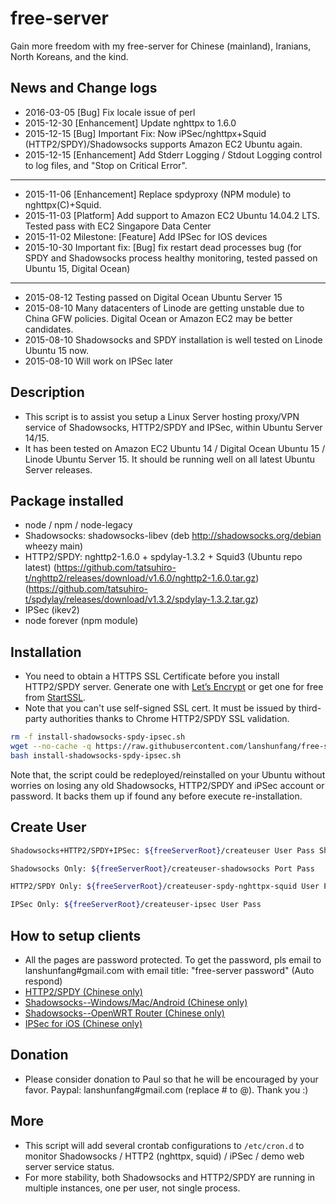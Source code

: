 # free-server

Gain more freedom with my free-server for Chinese (mainland), Iranians, North Koreans, and the kind.

## News and Change logs

* 2016-03-05 [Bug] Fix locale issue of perl
* 2015-12-30 [Enhancement] Update nghttpx to 1.6.0
* 2015-12-15 [Bug] Important Fix: Now iPSec/nghttpx+Squid (HTTP2/SPDY)/Shadowsocks supports Amazon EC2 Ubuntu again.
* 2015-12-15 [Enhancement] Add Stderr Logging / Stdout Logging control to log files, and "Stop on Critical Error".

-------

* 2015-11-06 [Enhancement] Replace spdyproxy (NPM module) to nghttpx(C)+Squid.
* 2015-11-03 [Platform] Add support to Amazon EC2 Ubuntu 14.04.2 LTS. Tested pass with EC2 Singapore Data Center 
* 2015-11-02 Milestone: [Feature] Add IPSec for IOS devices
* 2015-10-30 Important fix: [Bug] fix restart dead processes bug 
  (for SPDY and Shadowsocks process healthy monitoring, tested passed on Ubuntu 15, Digital Ocean)

-------

* 2015-08-12 Testing passed on Digital Ocean Ubuntu Server 15
* 2015-08-10 Many datacenters of Linode are getting unstable due to China GFW policies. Digital Ocean or Amazon EC2 may be better candidates.
* 2015-08-10 Shadowsocks and SPDY installation is well tested on Linode Ubuntu 15 now.
* 2015-08-10 Will work on IPSec later

## Description

* This script is to assist you setup a Linux Server hosting proxy/VPN service of Shadowsocks, HTTP2/SPDY and IPSec, within Ubuntu Server 14/15.
* It has been tested on Amazon EC2 Ubuntu 14 / Digital Ocean Ubuntu 15 / Linode Ubuntu Server 15. It should be running well on all latest Ubuntu Server releases.

## Package installed
* node / npm / node-legacy
* Shadowsocks: shadowsocks-libev 
(deb http://shadowsocks.org/debian wheezy main)
* HTTP2/SPDY: nghttp2-1.6.0 + spdylay-1.3.2 + Squid3 (Ubuntu repo latest)
(https://github.com/tatsuhiro-t/nghttp2/releases/download/v1.6.0/nghttp2-1.6.0.tar.gz)
(https://github.com/tatsuhiro-t/spdylay/releases/download/v1.3.2/spdylay-1.3.2.tar.gz)
* IPSec (ikev2) 
* node forever (npm module)

## Installation

* You need to obtain a HTTPS SSL Certificate before you install HTTP2/SPDY server. Generate one with [Let’s Encrypt](https://letsencrypt.org/) or get one for free from [StartSSL](https://www.startssl.com/?app=12).
* Note that you can't use self-signed SSL cert. It must be issued by third-party authorities thanks to Chrome HTTP2/SPDY SSL validation.

```bash
rm -f install-shadowsocks-spdy-ipsec.sh
wget --no-cache -q https://raw.githubusercontent.com/lanshunfang/free-server/master/install-shadowsocks-spdy-ipsec.sh
bash install-shadowsocks-spdy-ipsec.sh
```

Note that, the script could be redeployed/reinstalled on your Ubuntu without worries on losing any old Shadowsocks, HTTP2/SPDY and iPSec account or password.
It backs them up if found any before execute re-installation.

## Create User

```bash
Shadowsocks+HTTP2/SPDY+IPSec: ${freeServerRoot}/createuser User Pass ShadowsocksPort SPDYPort

Shadowsocks Only: ${freeServerRoot}/createuser-shadowsocks Port Pass 

HTTP2/SPDY Only: ${freeServerRoot}/createuser-spdy-nghttpx-squid User Pass Port

IPSec Only: ${freeServerRoot}/createuser-ipsec User Pass
```

## How to setup clients

* All the pages are password protected. To get the password, pls email to lanshunfang#gmail.com with email title: "free-server password" (Auto respond)
* [HTTP2/SPDY (Chinese only)](http://www.xiaofang.me/2014/12/20/windowsmaclinux-%E4%BD%BF%E7%94%A8%E5%AE%88%E6%9C%9B%E6%97%A0%E5%A2%99%E8%AE%A1%E5%88%92%E7%9A%84-spdy-%E9%AB%98%E9%80%9F%E7%BF%BB%E5%A2%99%E8%AE%BE%E7%BD%AE/ "Chinese only")
* [Shadowsocks--Windows/Mac/Android (Chinese only)](http://www.xiaofang.me/2013/05/17/%E5%B0%8F%E6%96%B9%E6%97%A0%E5%A2%99%E8%AE%A1%E5%88%92%E5%9F%BA%E4%BA%8Eshadowsocks%E7%9A%84%E7%BF%BB%E5%A2%99%E5%AE%A2%E6%88%B7%E7%AB%AF%E8%AE%BE%E7%BD%AE/ "Chinese only")
* [Shadowsocks--OpenWRT Router (Chinese only)](http://www.xiaofang.me/2015/05/05/%E5%AE%88%E6%9C%9B%E6%97%A0%E5%A2%99%E8%AE%A1%E5%88%92%E5%AE%B6%E5%BA%AD%E4%BC%81%E4%B8%9Abeta1%E7%89%88-%E6%99%BA%E8%83%BD%E8%B7%AF%E7%94%B1%E5%99%A8%E6%9E%84%E5%BB%BA%E6%96%B9/ "Chinese only")
* [IPSec for iOS (Chinese only)](http://www.xiaofang.me/2015/11/06/%E3%80%90%E5%AE%88%E6%9C%9B%E6%97%A0%E5%A2%99%E3%80%91-iphone-ipad-%E4%B9%8B-ipsec-vpn-%E8%AE%BE%E7%BD%AE%EF%BC%88%E5%82%BB%E7%93%9C%E5%8C%96%E6%95%99%E7%A8%8B%EF%BC%89/ "Chinese only")


## Donation

* Please consider donation to Paul so that he will be encouraged by your favor. Paypal: lanshunfang#gmail.com (replace # to @). Thank you :)

## More

* This script will add several crontab configurations to `/etc/cron.d` to monitor Shadowsocks / HTTP2 (nghttpx, squid) / iPSec / demo web server service status.
* For more stability, both Shadowsocks and HTTP2/SPDY are running in multiple instances, one per user, not single process.